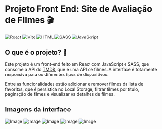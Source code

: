 # Projeto Front End: Site de Avaliação de Filmes 🎬

![React](https://img.shields.io/badge/React-61DAFB?style=for-the-badge&logo=react&logoColor=white)
![Vite](https://img.shields.io/badge/Vite-646CFF?style=for-the-badge&logo=vite&logoColor=white)
![HTML](https://img.shields.io/badge/HTML5-E44D26?style=for-the-badge&logo=html5&logoColor=white)
![SASS](https://img.shields.io/badge/SASS-hotpink.svg?style=for-the-badge&logo=SASS&logoColor=white)
![JavaScript](https://img.shields.io/badge/JavaScript-F7DF1E?style=for-the-badge&logo=javascript&logoColor=black)

## O que é o projeto? 🤔

Este projeto é um front-end feito em React com JavaScript e SASS, que consome a API do [TMDB](https://developer.themoviedb.org/docs/getting-started), que é uma API de filmes. A interface é totalmente responsiva para os diferentes tipos de dispositivos.

Entre as funcionalidades estão adicionar e remover filmes da lista de favoritos, que é persistida no Local Storage, filtrar filmes por título, paginação de filmes e visualizar os detalhes de filmes.

## Imagens da interface

![Image](https://github.com/user-attachments/assets/a59ace27-54a4-48ca-bc46-29dc4fd50d0b)
![Image](https://github.com/user-attachments/assets/36f3045e-d6ea-4f28-85ea-87663c9e371f)
![Image](https://github.com/user-attachments/assets/44a5ef8a-0521-4db3-95b3-bf574c68d1c1)
![Image](https://github.com/user-attachments/assets/c1f483b5-e924-4cf3-8390-c6d22771daed)
![Image](https://github.com/user-attachments/assets/55493d99-e68c-4ae6-a468-bda9ca20e81b)
